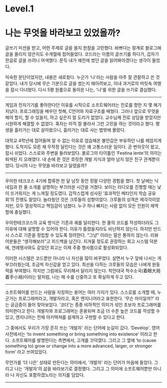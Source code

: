 # Level.1

# 나는 무엇을 바라보고 있었을까?

글쓰기 미션을 받고, 어떤 주제로 글을 쓸지 한참을 고민했다. 바쁘다는 핑계로 블로그에 글을 올리지 않은지도 수개월에 접어들었다. 코드라는 이름의 글쓰기를 하다가, 갑자기 한글로 글을 쓰려니 어색했다. 문득 내가 예전에 썼던 글을 읽어봐야겠다는 생각이 들었다.

익숙한 문단이었지만, 내용은 새로웠다. 누군가 ‘나'라는 사람을 아주 잘 관찰하고 쓴 것 같았다. 내가 당시에 무슨 기분으로 글을 썼는지 헤아려보고, 이내 과거로의 머릿속 여행을 잠시 다녀왔다. 다시 5평 원룸으로 돌아온 나는, ‘나'를 위한 글을 쓰기로 결심했다.

---

게임과 전자기기를 좋아한다던 이유를 시작으로 소프트웨어라는 진로를 향한 지 몇 해가 지났다. 프로그래밍을 배우던 첫해, C언어와 자료구조를 배웠다. 그러나 앞으로 무엇을 해야 할지, 할 수 있을지, 하고 싶은지 알 도리가 없었다. 교수님께 진로 상담을 받았지만 시원하게 해결할 수 없었다. 혹자는 아직 잘 몰라서 그런 고민을 하는 것이라고 했다. 평생을 흘러가는 대로 살아왔으니, 흘러가는 대로 사는 법밖에 몰랐다.

대학교 4학년에 접어들며 알 수 없는 이유로 엄습해온 불안감은 부유하던 나를 헤엄치게 했다. 도착지도 모른 채 무작정 달린다는 것은 꽤 고통스러운 일이다. 곧 번아웃이 왔고, 잠시 쉬었다. 스스로와 주변을 둘러보았다. 블로그의 타이틀인 ‘Festina lente’의 의미는 퇴색된 지 오래였다. 내 손에 쥔 것은 흐릿한 개발 지식과 얼마 남지 않은 친구 관계뿐이었다. 당시의 나는 무엇을 바라보고 달렸을까? 

---

우아한 테크코스 4기에 합류한 한 달 남짓 동안 정말 다양한 경험을 했다. 첫 날에는 닉네임과 한 줄 소개를 설명하는 부끄러운 시간을 거쳤다. 보이는 라디오를 진행할 때는 낯이 뜨거워지는 게 느껴질 정도였다. 갑작스럽게 성사된 ‘효과적인 메타인지 학습 공유회’의 진행도 맡았다. 놀라웠던 것은 크루들의 성향이었다. 크루들의 성격은 제각각이었지만, 모두 열성적이고 책임감이 넘쳤다. 누구 하나 빠지는 사람 없이 모든 인원이 제역할에 충실했다.

우아한테크코스의 교육 방식은 기존과 궤를 달리한다. 한 줄의 코드를 작성하더라도 그 이유에 대해 설명할 수 있어야 한다. 이유가 틀렸을지라도 비난하지 않는다. 하지만 반드시 스스로 기준을 정립할 수 있도록 장려한다. “그냥" 이라는 말은 통하지 않는다. 리뷰어분들은 “생각해보라"고 피드백을 남긴다. 지겨울 정도로 권장하는 회고 시스템 덕분에, 연례행사와도 같았던 회고는 이제 주중 행사쯤으로 활성화되었다. 

이러한 시스템은 코드뿐만 아니라 나 자신을 많이 바꾸었다. 살면서 누구 앞에 나서는 게 부끄러웠는데, 조금씩 자신감을 얻고 있다. 최선을 다하는 크루들의 모습은 나에게 원동력을 부여했다. 하지만 그럼에도 무리해서 달리지 않는다. 착안대국 착수소국(着眼大局 着手小局)이라는 말처럼, 나는 매 수를 신중하고 또 확실하게 두고 있다.

---

소프트웨어를 만드는 사람을 지칭하는 용어는 여러 가지가 있다. 스스로를 소개할 때, 누군가는 프로그래머라고, 개발자라고, 혹은 엔지니어라고 표현한다. ‘무슨 차이일까?’ 라는 궁금증이 들어 찾아보았다. ‘코더’는 종종 비하적인 의미가 섞인 초보자 프로그래머를 의미한다고 한다. 개발자와 프로그래머는 혼용되며 조금 더 수준 높은 코드를 작성할 수 있고, 엔지니어는 전체 아키텍쳐를 설계하고 구현할 수 있다고 한다. 

그 중에서도 우리가 가장 흔히 쓰는 ‘개발자' 라는 단어에 눈길이 갔다. ‘Develop'. 영어 사전에서는 ‘to invent something or bring something into existence’ 이라고 한다. 소프트웨어를 발명한다는 측면에서, 고개를 끄덕였다. 그리고 그 옆에 ‘to (cause something to) grow or change into a more advanced, larger, or stronger form’ 라고 쓰여있었다. 

무언가를 ‘더 나은' 상태로 만든다는 의미에서, ‘개발자' 라는 단어가 마음에 들었다. 그리고 나는 ‘개발자'의 삶을 바라보기로 결정했다. 그리고 그 의미에 소프트웨어뿐만 아니라 나 자신도 포함하겠노라는 의지를 담았다.

---

